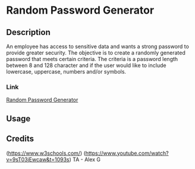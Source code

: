 # Random Password Generator

## Description
An employee has access to sensitive data and wants a strong password to provide greater security.  The objective is to create a randomly generated password that meets certain criteria.  The criteria is a password length between 8 and 128 character and if the user would like to include lowercase, uppercase, numbers and/or symbols.

### Link
[Random Password Generator](https://glanctot.github.io/password-generator/)

## Usage





## Credits 
(https://www.w3schools.com/)
(https://www.youtube.com/watch?v=9sT03jEwcaw&t=1093s)
TA - Alex G
